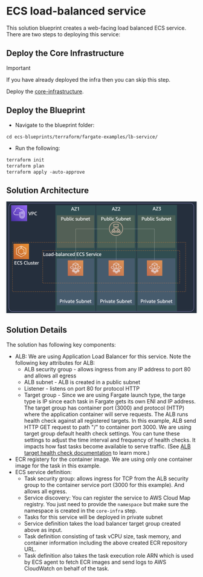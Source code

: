 # ECS load-balanced service

This solution blueprint creates a web-facing load balanced ECS service. There are two steps to deploying this service:

## Deploy the Core Infrastructure

> [!IMPORTANT]
> If you have already deployed the infra then you can skip this step.

Deploy the [core-infrastructure](../core-infra/index.md).

## Deploy the Blueprint

- Navigate to the blueprint folder:

```shell
cd ecs-blueprints/terraform/fargate-examples/lb-service/
```

- Run the following:

```shell
terraform init
terraform plan
terraform apply -auto-approve
```

## Solution Architecture

![Load Balanced Service Architecture](../../assets/images/lb-service.png)

## Solution Details

The solution has following key components:

- ALB: We are using Application Load Balancer for this service. Note the following key attributes for ALB:
    - ALB security group - allows ingress from any IP address to port 80 and allows all egress
    - ALB subnet - ALB is created in a public subnet
    - Listener - listens on port 80 for protocol HTTP
    - Target group - Since we are using Fargate launch type, the targe type is IP since each task in Fargate gets its own ENI and IP address. The target group has container port (3000) and protocol (HTTP) where the application container will serve requests. The ALB runs health check against all registered targets. In this example, ALB send HTTP GET request to path "/" to container port 3000. We are using target group default health check settings. You can tune these settings to adjust the time interval and frequency of health checks. It impacts how fast tasks become available to serve traffic. (See [ALB target health check documentation](https://docs.aws.amazon.com/elasticloadbalancing/latest/application/target-group-health-checks.html) to learn more.)
- ECR registery for the container image. We are using only one container image for the task in this example.
- ECS service definition:
    * Task security group: allows ingress for TCP from the ALB security group to the container service port (3000 for this example). And allows all egress.
    * Service discovery: You can register the service to AWS Cloud Map registry. You just need to provide the `namespace` but make sure the namespace is created in the `core-infra` step.
    * Tasks for this service will be deployed in private subnet
    * Service definition takes the load balancer target group created above as input.
    * Task definition consisting of task vCPU size, task memory, and container information including the above created ECR repository URL.
    * Task definition also takes the task execution role ARN which is used by ECS agent to fetch ECR images and send logs to AWS CloudWatch on behalf of the task.
